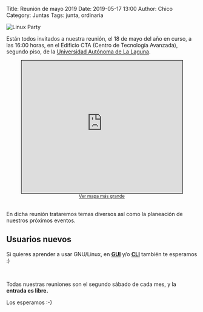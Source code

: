 Title: Reunión de mayo 2019
Date: 2019-05-17 13:00
Author:  Chico
Category: Juntas
Tags: junta, ordinaria

<img class="img-fluid" src="{attach}2016-10-16-invitacion-reunion-noviembre/LinuxParty.png" alt="Linux Party">

<br />

Están todos invitados a nuestra reunión, el 18 de mayo del año en curso, a las 16:00 horas, en el Edificio CTA (Centro de Tecnología Avanzada), segundo piso, de la [Universidad Autónoma de La Laguna](http://www.ual.mx/).

<!-- break -->

<center>
<iframe width="425" height="350" frameborder="0" scrolling="no" marginheight="0" marginwidth="0" src="https://www.openstreetmap.org/export/embed.html?bbox=-103.4356462955475%2C25.574507899056954%2C-103.42742800712587%2C25.580111141704645&amp;layer=mapnik&amp;marker=25.57730955316531%2C-103.43153715133667" style="border: 1px solid black"></iframe><br/><small><a href="https://www.openstreetmap.org/?mlat=25.57731&amp;mlon=-103.43154#map=17/25.57731/-103.43154">Ver mapa más grande</a></small>
</center>

<br />

En dicha reunión trataremos temas diversos así como la planeación de nuestros próximos eventos.

## Usuarios nuevos

Si quieres aprender a usar GNU/Linux, en __[GUI](https://es.wikipedia.org/wiki/Interfaz_gr%C3%A1fica_de_usuario)__ y/o __[CLI](https://es.wikipedia.org/wiki/L%C3%ADnea_de_comandos)__ también te esperamos :) 

<br />

Todas nuestras reuniones son el segundo sábado de cada mes, y la __entrada es libre.__

Los esperamos :-)
